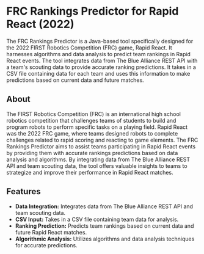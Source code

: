 # FRC Rankings Predictor for Rapid React (2022)

The FRC Rankings Predictor is a Java-based tool specifically designed for the 2022 FIRST Robotics Competition (FRC) game, Rapid React. It harnesses algorithms and data analysis to predict team rankings in Rapid React events. The tool integrates data from The Blue Alliance REST API with a team's scouting data to provide accurate ranking predictions. It takes in a CSV file containing data for each team and uses this information to make predictions based on current data and future matches.

## About

The FIRST Robotics Competition (FRC) is an international high school robotics competition that challenges teams of students to build and program robots to perform specific tasks on a playing field. Rapid React was the 2022 FRC game, where teams designed robots to complete challenges related to rapid scoring and reacting to game elements. The FRC Rankings Predictor aims to assist teams participating in Rapid React events by providing them with accurate rankings predictions based on data analysis and algorithms. By integrating data from The Blue Alliance REST API and team scouting data, the tool offers valuable insights to teams to strategize and improve their performance in Rapid React matches.

## Features

- **Data Integration:** Integrates data from The Blue Alliance REST API and team scouting data.
- **CSV Input:** Takes in a CSV file containing team data for analysis.
- **Ranking Prediction:** Predicts team rankings based on current data and future Rapid React matches.
- **Algorithmic Analysis:** Utilizes algorithms and data analysis techniques for accurate predictions.
